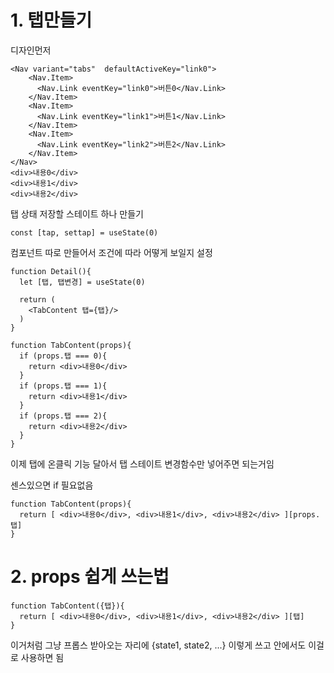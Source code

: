 # 1. 탭만들기

디자인먼저
```
<Nav variant="tabs"  defaultActiveKey="link0">
    <Nav.Item>
      <Nav.Link eventKey="link0">버튼0</Nav.Link>
    </Nav.Item>
    <Nav.Item>
      <Nav.Link eventKey="link1">버튼1</Nav.Link>
    </Nav.Item>
    <Nav.Item>
      <Nav.Link eventKey="link2">버튼2</Nav.Link>
    </Nav.Item>
</Nav>
<div>내용0</div>
<div>내용1</div>
<div>내용2</div> 
```

탭 상태 저장할 스테이트 하나 만들기
```
const [tap, settap] = useState(0)
```

컴포넌트 따로 만들어서 조건에 따라 어떻게 보일지 설정
```
function Detail(){
  let [탭, 탭변경] = useState(0)
  
  return (
    <TabContent 탭={탭}/>
  )
}

function TabContent(props){
  if (props.탭 === 0){
    return <div>내용0</div>
  }
  if (props.탭 === 1){
    return <div>내용1</div>
  }
  if (props.탭 === 2){
    return <div>내용2</div>
  }
}
```
이제 탭에 온클릭 기능 달아서 탭 스테이트 변경함수만 넣어주면 되는거임

센스있으면 if 필요없음
```
function TabContent(props){
  return [ <div>내용0</div>, <div>내용1</div>, <div>내용2</div> ][props.탭]
}
```

# 2. props 쉽게 쓰는법
```
function TabContent({탭}){
  return [ <div>내용0</div>, <div>내용1</div>, <div>내용2</div> ][탭]
}
```
이거처럼 그냥 프롭스 받아오는 자리에 {state1, state2, ...} 이렇게 쓰고 안에서도 이걸로 사용하면 됨
